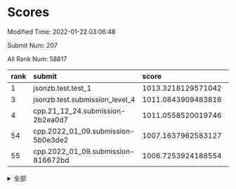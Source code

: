 # Scores

Modified Time: 2022-01-22 03:06:48

Submit Num: 207

All Rank Num: 58817

| rank |               submit               |       score        |       sigma        | pk_num |
| :--- | :--------------------------------- | :----------------- | :----------------- | :----- |
| 1    | jsonzb.test.test_1                 | 1013.3218129571042 | 0.7923336147911112 | 1136   |
| 3    | jsonzb.test.submission_level_4     | 1011.0843909483816 | 0.7737732556972527 | 1131   |
| 4    | cpp.21_12_24.submission-2b2ea0d7   | 1011.0558520019746 | 0.7692911701444047 | 1136   |
| 54   | cpp.2022_01_09.submission-5b0e3de2 | 1007.1637962583127 | 0.7321229403464015 | 1136   |
| 55   | cpp.2022_01_09.submission-816672bd | 1006.7253924188554 | 0.7274621743418153 | 1137   |


<details>
<summary>全部</summary>

| rank |                 submit                 |       score        |       sigma        | pk_num |
| :--- | :------------------------------------- | :----------------- | :----------------- | :----- |
| 1    | jsonzb.test.test_1                     | 1013.3218129571042 | 0.7923336147911112 | 1136   |
| 2    | gobigger.level_3.submission_level_3_15 | 1011.8378877942587 | 0.7650626624706892 | 1145   |
| 3    | jsonzb.test.submission_level_4         | 1011.0843909483816 | 0.7737732556972527 | 1131   |
| 4    | cpp.21_12_24.submission-2b2ea0d7       | 1011.0558520019746 | 0.7692911701444047 | 1136   |
| 5    | gobigger.level_3.submission_level_3_3  | 1011.0347386723377 | 0.7537162575334915 | 1142   |
| 6    | gobigger.level_3.submission_level_3_8  | 1010.9797178318895 | 0.7510218565925209 | 1132   |
| 7    | gobigger.level_3.submission_level_3_11 | 1010.8503011036994 | 0.7748074364664529 | 1133   |
| 8    | gobigger.level_3.submission_level_3_5  | 1010.5621049935005 | 0.7758809132146721 | 1135   |
| 9    | gobigger.level_3.submission_level_3_30 | 1010.4277016528714 | 0.7557944186187605 | 1138   |
| 10   | gobigger.level_3.submission_level_3_48 | 1010.3441629170283 | 0.7655034599019255 | 1138   |
| 11   | gobigger.level_3.submission_level_3_42 | 1010.3128411730493 | 0.7867662106679714 | 1136   |
| 12   | gobigger.level_3.submission_level_3_41 | 1010.3117692965089 | 0.7549773574982974 | 1142   |
| 13   | gobigger.level_3.submission_level_3_27 | 1010.2711904211523 | 0.7767336827683939 | 1139   |
| 14   | gobigger.level_3.submission_level_3_32 | 1010.2562899021617 | 0.7322099166595525 | 1136   |
| 15   | gobigger.level_3.submission_level_3_35 | 1010.2446500893906 | 0.7594888100169821 | 1137   |
| 16   | gobigger.level_3.submission_level_3_29 | 1010.2213198799838 | 0.7572040239528307 | 1137   |
| 17   | gobigger.level_3.submission_level_3_23 | 1010.1684564307227 | 0.749410572763343  | 1138   |
| 18   | gobigger.level_3.submission_level_3_26 | 1010.0340201821859 | 0.761568582269183  | 1139   |
| 19   | gobigger.level_3.submission_level_3_37 | 1010.0329785968584 | 0.7488612934583524 | 1135   |
| 20   | gobigger.level_3.submission_level_3_19 | 1009.9932357047152 | 0.7565590194644746 | 1137   |
| 21   | gobigger.level_3.submission_level_3_43 | 1009.9635610397788 | 0.7421432603638696 | 1134   |
| 22   | gobigger.level_3.submission_level_3_13 | 1009.894019101132  | 0.7719426975079872 | 1132   |
| 23   | gobigger.level_3.submission_level_3_0  | 1009.8787580263155 | 0.7691174149900889 | 1131   |
| 24   | gobigger.level_3.submission_level_3_21 | 1009.852726890905  | 0.7546618934462134 | 1135   |
| 25   | gobigger.level_3.submission_level_3_24 | 1009.8288632388644 | 0.7499443894579174 | 1135   |
| 26   | gobigger.level_3.submission_level_3_9  | 1009.7737049104429 | 0.7662906438078035 | 1140   |
| 27   | gobigger.level_3.submission_level_3_2  | 1009.7639397697143 | 0.775364463418574  | 1137   |
| 28   | gobigger.level_3.submission_level_3_4  | 1009.6996473844961 | 0.7674675640722128 | 1137   |
| 29   | gobigger.level_3.submission_level_3_38 | 1009.6364520166998 | 0.7520275756271568 | 1135   |
| 30   | gobigger.level_3.submission_level_3_25 | 1009.573726617303  | 0.7891880843800201 | 1141   |
| 31   | gobigger.level_3.submission_level_3_1  | 1009.537949598968  | 0.7600845775863668 | 1132   |
| 32   | gobigger.level_3.submission_level_3_49 | 1009.5141971549458 | 0.7451370138258702 | 1131   |
| 33   | gobigger.level_3.submission_level_3_47 | 1009.4808054197307 | 0.7831065916496887 | 1135   |
| 34   | gobigger.level_3.submission_level_3_34 | 1009.4700441427497 | 0.7727664525654384 | 1133   |
| 35   | gobigger.level_3.submission_level_3_22 | 1009.4619441973123 | 0.7686646871170657 | 1139   |
| 36   | gobigger.level_3.submission_level_3_40 | 1009.3705362288864 | 0.751844877774534  | 1141   |
| 37   | gobigger.level_3.submission_level_3_45 | 1009.3230269135322 | 0.7539132336777596 | 1134   |
| 38   | gobigger.level_3.submission_level_3_17 | 1009.293663008644  | 0.7467518607317287 | 1137   |
| 39   | gobigger.level_3.submission_level_3_46 | 1009.2478122122321 | 0.7451962059008825 | 1146   |
| 40   | gobigger.level_3.submission_level_3_18 | 1009.2263770816546 | 0.750241147599841  | 1134   |
| 41   | gobigger.level_3.submission_level_3_10 | 1009.2232603799758 | 0.7438468121724126 | 1140   |
| 42   | gobigger.level_3.submission_level_3_6  | 1009.1812612477202 | 0.7685968072379199 | 1138   |
| 43   | gobigger.level_3.submission_level_3_31 | 1009.1737399091728 | 0.7441912237735744 | 1136   |
| 44   | gobigger.level_3.submission_level_3_39 | 1009.153298416924  | 0.7528756328955841 | 1136   |
| 45   | gobigger.level_3.submission_level_3_16 | 1009.1063414936642 | 0.7439850473864709 | 1136   |
| 46   | gobigger.level_3.submission_level_3_33 | 1009.0848032122015 | 0.7405409656916176 | 1130   |
| 47   | gobigger.level_3.submission_level_3_44 | 1009.0219132234454 | 0.7559683496534649 | 1140   |
| 48   | gobigger.level_3.submission_level_3_28 | 1008.8789781304712 | 0.7459151606893841 | 1138   |
| 49   | gobigger.level_3.submission_level_3_7  | 1008.8243674949881 | 0.7611262007821247 | 1133   |
| 50   | gobigger.level_3.submission_level_3_14 | 1008.4731132690156 | 0.7499271969751393 | 1138   |
| 51   | gobigger.level_3.submission_level_3_12 | 1008.1870081108781 | 0.7410742286691018 | 1136   |
| 52   | gobigger.level_3.submission_level_3_20 | 1007.9333638511575 | 0.7266334225573073 | 1138   |
| 53   | gobigger.level_3.submission_level_3_36 | 1007.4807603017777 | 0.7410428871748431 | 1136   |
| 54   | cpp.2022_01_09.submission-5b0e3de2     | 1007.1637962583127 | 0.7321229403464015 | 1136   |
| 55   | cpp.2022_01_09.submission-816672bd     | 1006.7253924188554 | 0.7274621743418153 | 1137   |
| 56   | gobigger.level_1.submission_level_1_39 | 1005.7256070834051 | 0.7166984843608595 | 1133   |
| 57   | gobigger.level_1.submission_level_1_41 | 1005.0468118843305 | 0.7105730596211179 | 1140   |
| 58   | gobigger.level_1.submission_level_1_11 | 1004.7253010629632 | 0.715903552253593  | 1143   |
| 59   | gobigger.level_1.submission_level_1_26 | 1004.4156697310882 | 0.7200715574517059 | 1140   |
| 60   | gobigger.level_1.submission_level_1_17 | 1004.4083104875982 | 0.7135520454959324 | 1138   |
| 61   | gobigger.level_1.submission_level_1_24 | 1004.2367144274182 | 0.731967143817271  | 1135   |
| 62   | gobigger.level_1.submission_level_1_49 | 1004.0330499746561 | 0.7239410278879786 | 1138   |
| 63   | gobigger.level_1.submission_level_1_4  | 1004.0129165147218 | 0.7167520256322195 | 1140   |
| 64   | gobigger.level_1.submission_level_1_47 | 1003.9370441979495 | 0.71994134836622   | 1137   |
| 65   | gobigger.level_1.submission_level_1_13 | 1003.8501426638984 | 0.7196871319592629 | 1137   |
| 66   | gobigger.level_1.submission_level_1_15 | 1003.7947690875543 | 0.7229529755622219 | 1139   |
| 67   | gobigger.level_1.submission_level_1_7  | 1003.7678006268841 | 0.7211093730533576 | 1138   |
| 68   | gobigger.level_1.submission_level_1_18 | 1003.7007204901641 | 0.7113595749195374 | 1140   |
| 69   | gobigger.level_1.submission_level_1_29 | 1003.6972085478825 | 0.7190783591559655 | 1139   |
| 70   | gobigger.level_1.submission_level_1_43 | 1003.6870738980064 | 0.7045571933376575 | 1133   |
| 71   | gobigger.level_1.submission_level_1_33 | 1003.6617857104404 | 0.7122759678382413 | 1142   |
| 72   | gobigger.level_1.submission_level_1_37 | 1003.6150286067141 | 0.7065930640629687 | 1141   |
| 73   | gobigger.level_1.submission_level_1_42 | 1003.5399178075085 | 0.719566946779881  | 1132   |
| 74   | gobigger.level_1.submission_level_1_3  | 1003.5274640134421 | 0.719222978882385  | 1136   |
| 75   | gobigger.level_1.submission_level_1_28 | 1003.4993004146739 | 0.7241694501295456 | 1137   |
| 76   | gobigger.level_1.submission_level_1_27 | 1003.4927952845547 | 0.713418699301121  | 1141   |
| 77   | gobigger.level_1.submission_level_1_6  | 1003.4603054081169 | 0.7073942272388525 | 1140   |
| 78   | gobigger.level_1.submission_level_1_20 | 1003.454035270632  | 0.7186821894348686 | 1132   |
| 79   | gobigger.level_1.submission_level_1_35 | 1003.4444914281175 | 0.7201616132589425 | 1144   |
| 80   | gobigger.level_1.submission_level_1_12 | 1003.4353540697792 | 0.7124375984821112 | 1136   |
| 81   | gobigger.level_1.submission_level_1_34 | 1003.409506815436  | 0.7145624766427789 | 1139   |
| 82   | gobigger.level_1.submission_level_1_2  | 1003.3420898450576 | 0.721018097669868  | 1137   |
| 83   | gobigger.level_1.submission_level_1_14 | 1003.2881069372908 | 0.7084853555016399 | 1134   |
| 84   | gobigger.level_1.submission_level_1_1  | 1003.2574411277362 | 0.701997814966475  | 1137   |
| 85   | gobigger.level_1.submission_level_1_0  | 1003.2505889195726 | 0.7121273759821155 | 1135   |
| 86   | gobigger.level_1.submission_level_1_45 | 1003.2117174092925 | 0.7154576535513312 | 1136   |
| 87   | gobigger.level_1.submission_level_1_32 | 1003.2099865210508 | 0.7148465158800438 | 1138   |
| 88   | gobigger.level_1.submission_level_1_31 | 1003.1803052681064 | 0.7100842992710205 | 1136   |
| 89   | gobigger.level_1.submission_level_1_8  | 1003.1335611704816 | 0.7207672878806161 | 1136   |
| 90   | gobigger.level_1.submission_level_1_46 | 1003.1062874109505 | 0.7111451260764967 | 1137   |
| 91   | gobigger.level_1.submission_level_1_22 | 1003.0743567322    | 0.7231305082556582 | 1141   |
| 92   | gobigger.level_1.submission_level_1_16 | 1003.0479960798604 | 0.71002145107845   | 1136   |
| 93   | gobigger.level_1.submission_level_1_23 | 1003.0006338112795 | 0.7109754571680484 | 1137   |
| 94   | gobigger.level_1.submission_level_1_30 | 1002.8818662292265 | 0.720106466195708  | 1135   |
| 95   | gobigger.level_1.submission_level_1_21 | 1002.8396884828621 | 0.7175742216348738 | 1141   |
| 96   | gobigger.level_1.submission_level_1_10 | 1002.6011301997928 | 0.7146973461260432 | 1132   |
| 97   | gobigger.level_1.submission_level_1_9  | 1002.4764808158792 | 0.7036877766112134 | 1137   |
| 98   | gobigger.level_1.submission_level_1_25 | 1002.4452183502292 | 0.7126102045264185 | 1134   |
| 99   | gobigger.level_1.submission_level_1_19 | 1002.2730833053085 | 0.7224216626239471 | 1139   |
| 100  | gobigger.level_1.submission_level_1_5  | 1002.2399968584959 | 0.7187378844829273 | 1140   |
| 101  | gobigger.level_1.submission_level_1_36 | 1002.1788752928657 | 0.7148259021836433 | 1133   |
| 102  | gobigger.level_1.submission_level_1_40 | 1002.1480921318669 | 0.7084414385196681 | 1134   |
| 103  | gobigger.level_1.submission_level_1_48 | 1002.0361475286915 | 0.7117697334792467 | 1134   |
| 104  | gobigger.level_1.submission_level_1_38 | 1001.9687069884587 | 0.7100729762005337 | 1137   |
| 105  | gobigger.level_1.submission_level_1_44 | 1001.6386794427038 | 0.71324502080304   | 1139   |
| 106  | gobigger.random.submission_random_14   | 998.0327040908426  | 0.709631403070212  | 1140   |
| 107  | gobigger.random.submission_random_2    | 997.6344351242556  | 0.7094819604266485 | 1135   |
| 108  | gobigger.random.submission_random_8    | 997.0601546273699  | 0.7069941223606275 | 1142   |
| 109  | gobigger.random.submission_random_12   | 996.9353913755059  | 0.7052815801161694 | 1131   |
| 110  | gobigger.random.submission_random_19   | 996.7955464217863  | 0.7234593479260321 | 1136   |
| 111  | gobigger.random.submission_random_26   | 996.7237906954997  | 0.7081722407742471 | 1134   |
| 112  | gobigger.random.submission_random_40   | 996.6733436835575  | 0.7255273181064512 | 1137   |
| 113  | gobigger.random.submission_random_23   | 996.6317534178347  | 0.7159126997384774 | 1139   |
| 114  | gobigger.random.submission_random_31   | 996.5504460103871  | 0.7104215347260395 | 1138   |
| 115  | gobigger.random.submission_random_1    | 996.3633970487776  | 0.7068243476477315 | 1137   |
| 116  | gobigger.random.submission_random_20   | 996.360550903575   | 0.718896702277362  | 1132   |
| 117  | gobigger.random.submission_random_0    | 996.2561495346811  | 0.734805948897144  | 1135   |
| 118  | gobigger.random.submission_random_16   | 996.203133906555   | 0.7110156899311724 | 1140   |
| 119  | gobigger.random.submission_random_21   | 996.1920634376494  | 0.7053388592492189 | 1136   |
| 120  | gobigger.random.submission_random_24   | 996.1658719072796  | 0.7080588494685023 | 1135   |
| 121  | gobigger.random.submission_random_22   | 996.1195092765606  | 0.7136736284705075 | 1140   |
| 122  | gobigger.random.submission_random_46   | 996.0850711346018  | 0.7144338010597314 | 1137   |
| 123  | gobigger.random.submission_random_43   | 996.0695428905773  | 0.715982541167957  | 1138   |
| 124  | gobigger.random.submission_random_25   | 996.066304388018   | 0.6947619647411823 | 1135   |
| 125  | gobigger.random.submission_random_32   | 996.0355267644812  | 0.7086386828815926 | 1139   |
| 126  | gobigger.random.submission_random_9    | 995.8810829367372  | 0.7112009088597123 | 1134   |
| 127  | gobigger.random.submission_random_18   | 995.8545706105555  | 0.7086715004576684 | 1132   |
| 128  | gobigger.random.submission_random_13   | 995.7586037145709  | 0.7245028741131432 | 1131   |
| 129  | gobigger.random.submission_random_3    | 995.7541335961389  | 0.7109341901214438 | 1135   |
| 130  | gobigger.random.submission_random_34   | 995.7015215303553  | 0.7278416781479554 | 1140   |
| 131  | gobigger.random.submission_random_15   | 995.6760291966366  | 0.7063452789360491 | 1135   |
| 132  | gobigger.random.submission_random_41   | 995.6299283617523  | 0.7153106790934769 | 1138   |
| 133  | gobigger.random.submission_random_49   | 995.6241979783194  | 0.720815847144104  | 1133   |
| 134  | gobigger.random.submission_random_29   | 995.5998236998729  | 0.7045300839340826 | 1136   |
| 135  | gobigger.random.submission_random_33   | 995.4468245642562  | 0.7131249937280311 | 1137   |
| 136  | gobigger.random.submission_random_42   | 995.3676512050969  | 0.7153912934351288 | 1132   |
| 137  | gobigger.random.submission_random_6    | 995.3558215313517  | 0.7140432612871639 | 1138   |
| 138  | gobigger.random.submission_random_38   | 995.3359312830729  | 0.6994133273166385 | 1137   |
| 139  | gobigger.random.submission_random_17   | 995.333412306226   | 0.7098869819229959 | 1135   |
| 140  | gobigger.random.submission_random_10   | 995.3244688438597  | 0.7206655043298851 | 1137   |
| 141  | gobigger.random.submission_random_30   | 995.283098519492   | 0.7185437903130765 | 1138   |
| 142  | gobigger.random.submission_random_47   | 995.256545625478   | 0.7238434557477637 | 1135   |
| 143  | gobigger.random.submission_random_44   | 995.2104717854684  | 0.7247955042278876 | 1137   |
| 144  | gobigger.random.submission_random_27   | 995.1148158188007  | 0.7064846203893528 | 1135   |
| 145  | gobigger.random.submission_random_48   | 995.1044650832109  | 0.7335519161055405 | 1138   |
| 146  | gobigger.random.submission_random_35   | 995.0404156566698  | 0.7166718165860567 | 1142   |
| 147  | gobigger.random.submission_random_36   | 995.0352619131656  | 0.7111060598740707 | 1134   |
| 148  | gobigger.random.submission_random_37   | 995.0125989261895  | 0.7105968010092181 | 1131   |
| 149  | gobigger.random.submission_random_45   | 994.9341540920163  | 0.7180563433745886 | 1140   |
| 150  | gobigger.random.submission_random_7    | 994.9332029315395  | 0.7154903725643644 | 1134   |
| 151  | gobigger.random.submission_random_4    | 994.9028554127658  | 0.7144831543610539 | 1133   |
| 152  | gobigger.random.submission_random_28   | 994.8249854078849  | 0.7087414496379798 | 1136   |
| 153  | gobigger.random.submission_random_5    | 994.6436875068167  | 0.7224438922855525 | 1137   |
| 154  | gobigger.random.submission_random_11   | 994.6131187116144  | 0.7225558231743878 | 1134   |
| 155  | gobigger.random.submission_random_39   | 994.314952414285   | 0.7083452931253589 | 1135   |
| 156  | gobigger.level_2.submission_level_2_49 | 994.060624864578   | 0.7350235193340355 | 1132   |
| 157  | gobigger.level_2.submission_level_2_35 | 993.44982782602    | 0.7351196338189507 | 1133   |
| 158  | gobigger.level_2.submission_level_2_11 | 993.3981647184385  | 0.7255766133242755 | 1135   |
| 159  | gobigger.level_2.submission_level_2_24 | 993.305359043106   | 0.7316529689157293 | 1138   |
| 160  | gobigger.level_2.submission_level_2_44 | 993.2071927839067  | 0.7492811375157488 | 1136   |
| 161  | gobigger.level_2.submission_level_2_26 | 993.1741208582753  | 0.7238547967588822 | 1138   |
| 162  | gobigger.level_2.submission_level_2_6  | 993.1323164743561  | 0.7386538406539379 | 1140   |
| 163  | gobigger.level_2.submission_level_2_30 | 993.1170469361267  | 0.7229767183466028 | 1135   |
| 164  | gobigger.level_2.submission_level_2_9  | 993.0565498380068  | 0.7367334397687981 | 1134   |
| 165  | gobigger.level_2.submission_level_2_29 | 993.0134794783477  | 0.7458154016482056 | 1137   |
| 166  | gobigger.level_2.submission_level_2_5  | 993.0067544206959  | 0.731964750112393  | 1139   |
| 167  | gobigger.level_2.submission_level_2_1  | 992.926451721417   | 0.74521846704421   | 1133   |
| 168  | gobigger.level_2.submission_level_2_4  | 992.8250822205478  | 0.7299772067440389 | 1133   |
| 169  | gobigger.level_2.submission_level_2_40 | 992.8125206892148  | 0.7418220316200348 | 1130   |
| 170  | gobigger.level_2.submission_level_2_48 | 992.8096559108612  | 0.7464313506883569 | 1136   |
| 171  | gobigger.level_2.submission_level_2_43 | 992.7558868200812  | 0.73512643057643   | 1138   |
| 172  | gobigger.level_2.submission_level_2_32 | 992.7520583347808  | 0.7483878707321793 | 1134   |
| 173  | gobigger.level_2.submission_level_2_21 | 992.7255477405498  | 0.7285343814095828 | 1139   |
| 174  | gobigger.level_2.submission_level_2_20 | 992.6849173388737  | 0.7337849517501245 | 1140   |
| 175  | gobigger.level_2.submission_level_2_39 | 992.6219664633896  | 0.761898076351762  | 1137   |
| 176  | gobigger.level_2.submission_level_2_36 | 992.5964832169791  | 0.7319212575535345 | 1132   |
| 177  | gobigger.level_2.submission_level_2_12 | 992.5868993305093  | 0.7315276350571016 | 1132   |
| 178  | gobigger.level_2.submission_level_2_34 | 992.5213027773952  | 0.7383525487505799 | 1138   |
| 179  | gobigger.level_2.submission_level_2_7  | 992.4231627098898  | 0.7471495752069459 | 1140   |
| 180  | gobigger.level_2.submission_level_2_22 | 992.3797932239797  | 0.7562695784127116 | 1139   |
| 181  | gobigger.level_2.submission_level_2_33 | 992.1952333249864  | 0.7322436233565394 | 1141   |
| 182  | gobigger.level_2.submission_level_2_8  | 992.1363217076167  | 0.7391979168597744 | 1137   |
| 183  | gobigger.level_2.submission_level_2_38 | 992.1087169849241  | 0.7465759334816607 | 1135   |
| 184  | gobigger.level_2.submission_level_2_46 | 992.1003538509536  | 0.7337896696447164 | 1132   |
| 185  | gobigger.level_2.submission_level_2_15 | 991.988173690784   | 0.7352049774648929 | 1136   |
| 186  | gobigger.level_2.submission_level_2_10 | 991.9773099994168  | 0.732596334050374  | 1136   |
| 187  | gobigger.level_2.submission_level_2_17 | 991.926354602065   | 0.75292767022256   | 1139   |
| 188  | gobigger.level_2.submission_level_2_42 | 991.8273796816515  | 0.7374248434650091 | 1137   |
| 189  | gobigger.level_2.submission_level_2_45 | 991.8212960812967  | 0.7621980380337868 | 1140   |
| 190  | gobigger.level_2.submission_level_2_3  | 991.7061775458853  | 0.7673400871801173 | 1138   |
| 191  | gobigger.level_2.submission_level_2_23 | 991.6512755377561  | 0.7548792419573737 | 1133   |
| 192  | gobigger.level_2.submission_level_2_37 | 991.6420953296908  | 0.7450968861958149 | 1137   |
| 193  | gobigger.level_2.submission_level_2_2  | 991.618310375152   | 0.7508360993821426 | 1134   |
| 194  | gobigger.level_2.submission_level_2_41 | 991.5444923110304  | 0.762805006941985  | 1138   |
| 195  | gobigger.level_2.submission_level_2_47 | 991.3173980349649  | 0.751920706697544  | 1138   |
| 196  | gobigger.level_2.submission_level_2_27 | 991.2236843415857  | 0.7524500505243356 | 1140   |
| 197  | gobigger.level_2.submission_level_2_31 | 991.1669207571335  | 0.7674972252675974 | 1130   |
| 198  | gobigger.level_2.submission_level_2_0  | 991.1140624034232  | 0.7625011146988424 | 1138   |
| 199  | gobigger.level_2.submission_level_2_14 | 990.9412736387787  | 0.768817578977895  | 1132   |
| 200  | gobigger.level_2.submission_level_2_18 | 990.9174193027859  | 0.7594677120625444 | 1140   |
| 201  | gobigger.level_2.submission_level_2_28 | 990.8218992130076  | 0.7475276673718598 | 1134   |
| 202  | gobigger.level_2.submission_level_2_19 | 990.6510381133786  | 0.7542550949231369 | 1135   |
| 203  | gobigger.level_2.submission_level_2_25 | 990.5599531830592  | 0.7508427490549252 | 1139   |
| 204  | gobigger.level_2.submission_level_2_13 | 990.4161293358105  | 0.7774312582974704 | 1141   |
| 205  | gobigger.level_2.submission_level_2_16 | 990.4046628644586  | 0.7646070795219786 | 1137   |
| 206  | gobigger.none.submission_none_0        | 977.0037463963654  | 1.3516087972637703 | 1142   |
| 207  | gobigger.none.submission_none_1        | 975.9601674474145  | 1.4656200402216029 | 1135   |

</details>